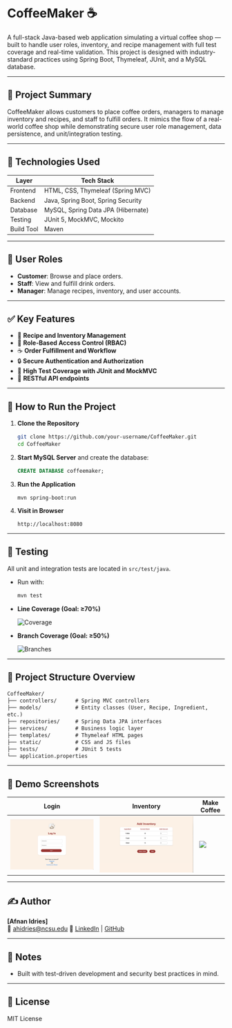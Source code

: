 # CoffeeMaker ☕️

A full-stack Java-based web application simulating a virtual coffee shop — built to handle user roles, inventory, and recipe management with full test coverage and real-time validation. This project is designed with industry-standard practices using Spring Boot, Thymeleaf, JUnit, and a MySQL database.

---

## 🧠 Project Summary

CoffeeMaker allows customers to place coffee orders, managers to manage inventory and recipes, and staff to fulfill orders. It mimics the flow of a real-world coffee shop while demonstrating secure user role management, data persistence, and unit/integration testing.

---

## 🔧 Technologies Used

| Layer         | Tech Stack                          |
|--------------|-------------------------------------|
| Frontend     | HTML, CSS, Thymeleaf (Spring MVC)   |
| Backend      | Java, Spring Boot, Spring Security  |
| Database     | MySQL, Spring Data JPA (Hibernate)  |
| Testing      | JUnit 5, MockMVC, Mockito            |
| Build Tool   | Maven                               |

---

## 👥 User Roles

- **Customer**: Browse and place orders.
- **Staff**: View and fulfill drink orders.
- **Manager**: Manage recipes, inventory, and user accounts.

---

## ✅ Key Features

- 🧾 **Recipe and Inventory Management**
- 👤 **Role-Based Access Control (RBAC)**
- ☕ **Order Fulfillment and Workflow**
- 🔒 **Secure Authentication and Authorization**
- 🧪 **High Test Coverage with JUnit and MockMVC**
- 🧰 **RESTful API endpoints**

---

## 🚀 How to Run the Project

1. **Clone the Repository**
   ```bash
   git clone https://github.com/your-username/CoffeeMaker.git
   cd CoffeeMaker
   ```

2. **Start MySQL Server** and create the database:
   ```sql
   CREATE DATABASE coffeemaker;
   ```

3. **Run the Application**
   ```
   mvn spring-boot:run
   ```

4. **Visit in Browser**
   ```
   http://localhost:8080
   ```

---

## 🧪 Testing

All unit and integration tests are located in `src/test/java`.

- Run with:
  ```bash
  mvn test
  ```

- **Line Coverage (Goal: ≥70%)**
  
  ![Coverage](images/coverage-badge.svg)

- **Branch Coverage (Goal: ≥50%)**
  
  ![Branches](images/branch-badge.svg)

---

## 📁 Project Structure Overview

```
CoffeeMaker/
├── controllers/      # Spring MVC controllers
├── models/           # Entity classes (User, Recipe, Ingredient, etc.)
├── repositories/     # Spring Data JPA interfaces
├── services/         # Business logic layer
├── templates/        # Thymeleaf HTML pages
├── static/           # CSS and JS files
├── tests/            # JUnit 5 tests
└── application.properties
```

---

## 👀 Demo Screenshots

| Login | Inventory | Make Coffee |
|-------|-----------|-------------|
| ![](images/loginPageCoffeeMaker.png) | ![](images/InventoryForWhippedCoffee.png) | ![](images/make-coffee.png) |

---

## ✍️ Author

**[Afnan Idries]**  
📧 ahidries@ncsu.edu
🔗 [LinkedIn](https://linkedin.com/in/afnanidries) | [GitHub](https://github.com/afnanidries/Projects)

---

## 📌 Notes

- Built with test-driven development and security best practices in mind.

---

## 📄 License

MIT License
